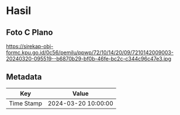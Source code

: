 # Hasil

## Foto C Plano

https://sirekap-obj-formc.kpu.go.id/0c56/pemilu/ppwp/72/10/14/20/09/7210142009003-20240320-095519--b6870b29-bf0b-46fe-bc2c-c344c96c47e3.jpg


## Metadata

| Key        | Value               |
| ---------- | ------------------- |
| Time Stamp | 2024-03-20 10:00:00 |



